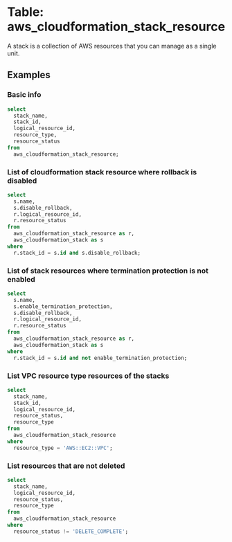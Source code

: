 # Table: aws_cloudformation_stack_resource

A stack is a collection of AWS resources that you can manage as a single unit.

## Examples

### Basic info

```sql
select
  stack_name,
  stack_id,
  logical_resource_id,
  resource_type,
  resource_status
from
  aws_cloudformation_stack_resource;
```

### List of cloudformation stack resource where rollback is disabled

```sql
select
  s.name,
  s.disable_rollback,
  r.logical_resource_id,
  r.resource_status
from
  aws_cloudformation_stack_resource as r,
  aws_cloudformation_stack as s
where
  r.stack_id = s.id and s.disable_rollback;
```

### List of stack resources where termination protection is not enabled

```sql
select
  s.name,
  s.enable_termination_protection,
  s.disable_rollback,
  r.logical_resource_id,
  r.resource_status
from
  aws_cloudformation_stack_resource as r,
  aws_cloudformation_stack as s
where
  r.stack_id = s.id and not enable_termination_protection;
```

### List VPC resource type resources of the stacks

```sql
select
  stack_name,
  stack_id,
  logical_resource_id,
  resource_status,
  resource_type
from
  aws_cloudformation_stack_resource
where
  resource_type = 'AWS::EC2::VPC';
```

### List resources that are not deleted

```sql
select
  stack_name,
  logical_resource_id,
  resource_status,
  resource_type
from
  aws_cloudformation_stack_resource
where
  resource_status != 'DELETE_COMPLETE';
```
